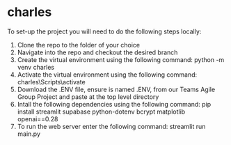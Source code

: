 # charles

To set-up the project you will need to do the following steps locally:
1. Clone the repo to the folder of your choice
2. Navigate into the repo and checkout the desired branch
3. Create the virtual environment using the following command: python -m venv charles
4. Activate the virtual environment using the following command: charles\Scripts\activate
5. Download the .ENV file, ensure is named .ENV, from our Teams Agile Group Project and paste at the top level directory 
6. Intall the following dependencies using the following command: pip install streamlit supabase python-dotenv bcrypt matplotlib openai==0.28
7. To run the web server enter the following command: streamlit run main.py
